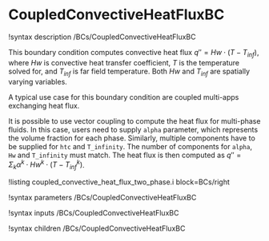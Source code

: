 # CoupledConvectiveHeatFluxBC

!syntax description /BCs/CoupledConvectiveHeatFluxBC

This boundary condition computes convective heat flux $q'' = Hw \cdot (T - T_{inf})$, where $Hw$ is convective heat transfer coefficient,
$T$ is the temperature solved for, and $T_{inf}$ is far field temperature.  Both $Hw$ and $T_{inf}$ are spatially varying variables.

A typical use case for this boundary condition are coupled multi-apps exchanging heat flux.

It is possible to use vector coupling to compute the heat flux for multi-phase fluids. In this case,
users need to supply `alpha` parameter, which represents the volume fraction for each phase. Similarly,
multiple components have to be supplied for `htc` and `T_infinity`. The number of components for `alpha`, `Hw` and `T_infinity` must match.
The heat flux is then computed as $q'' = \Sigma_k \alpha^k \cdot Hw^k \cdot (T - T_{inf}^k)$.

!listing coupled_convective_heat_flux_two_phase.i block=BCs/right


!syntax parameters /BCs/CoupledConvectiveHeatFluxBC

!syntax inputs /BCs/CoupledConvectiveHeatFluxBC

!syntax children /BCs/CoupledConvectiveHeatFluxBC
